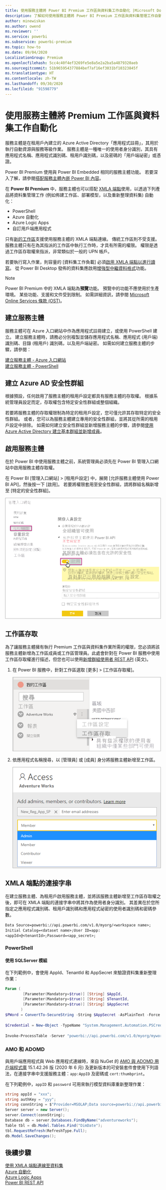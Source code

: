 ```yaml
---
title: 使用服務主體將 Power BI Premium 工作區與資料集工作自動化 |Microsoft Docs
description: 了解如何使用服務主體將 Power BI Premium 工作區與資料集管理工作自動化。
author: minewiskan
ms.author: owend
ms.reviewer: ''
ms.service: powerbi
ms.subservice: powerbi-premium
ms.topic: how-to
ms.date: 09/04/2020
LocalizationGroup: Premium
ms.openlocfilehash: 5cc4c40f4ef3269fe5e8a5e2a2ba5a4879320aeb
ms.sourcegitcommit: 51b965954377884bef7af16ef3031bf10323845f
ms.translationtype: HT
ms.contentlocale: zh-TW
ms.lasthandoff: 09/30/2020
ms.locfileid: "91598779"
---
```

# <a name="automate-premium-workspace-and-dataset-tasks-with-service-principals"></a>使用服務主體將 Premium 工作區與資料集工作自動化

服務主體是在租用戶內建立的 Azure Active Directory「應用程式註冊」，其用於執行自動資源與服務等級作業。 服務主體是一種唯一的使用者身分識別，其具有應用程式名稱、應用程式識別碼、租用戶識別碼，以及密碼的「用戶端祕密」或憑證。

Power BI Premium 使用與 Power BI Embedded 相同的服務主體功能。 若要深入了解，請參閱[搭配服務主體內嵌 Power BI 內容](../developer/embedded/embed-service-principal.md)。

在 **Power BI Premium** 中，服務主體也可以搭配 [XMLA 端點](service-premium-connect-tools.md)使用，以透過下列產品將資料集管理工作 (例如佈建工作區、部署模型，以及重新整理資料集) 自動化：

- PowerShell
- Azure 自動化
- Azure Logic Apps
- 自訂用戶端應用程式

只有[新的工作區](../collaborate-share/service-new-workspaces.md)支援使用服務主體的 XMLA 端點連線。 傳統工作區則不受支援。 服務主體只有在為其指派的工作區中執行工作時，才具有所需的權限。 權限是透過工作區存取權來指派，非常類似於一般的 UPN 帳戶。

若要執行寫入作業，則容量的 [資料集工作負載] 必須[啟用 XMLA 端點以進行讀寫](service-premium-connect-tools.md#enable-xmla-read-write)。 從 Power BI Desktop 發佈的資料集應啟用[增強型中繼資料格式](../connect-data/desktop-enhanced-dataset-metadata.md)功能。

> [!NOTE]
> Power BI Premium 中的 XMLA 端點為**預覽**功能。 預覽中的功能不應使用於生產環境。 某些功能、支援和文件受到限制。  如需詳細資訊，請參閱 [Microsoft Online Services 條款 (OST)](https://www.microsoft.com/licensing/product-licensing/products?rtc=1)。

## <a name="create-a-service-principal"></a>建立服務主體

服務主體可在 Azure 入口網站中作為應用程式註冊建立，或使用 PowerShell 建立。 建立服務主體時，請務必分別複製並儲存應用程式名稱、應用程式 (用戶端) 識別碼、目錄 (租用戶) 識別碼，以及用戶端祕密。 如需如何建立服務主體的步驟，請參閱：

[建立服務主體 - Azure 入口網站](/azure/active-directory/develop/howto-create-service-principal-portal)   
[建立服務主體 - PowerShell](/azure/active-directory/develop/howto-authenticate-service-principal-powershell)

## <a name="create-an-azure-ad-security-group"></a>建立 Azure AD 安全性群組

根據預設，任何啟用了服務主體的租用戶設定都具有服務主體的存取權。 根據系統管理員設定而定，存取權包含特定安全性群組或整個組織。

若要將服務主體的存取權限制為特定的租用戶設定，您可僅允許其存取特定的安全性群組。 或者，您可以為服務主體建立專用的安全性群組，並將其從所需的租用戶設定中排除。 如需如何建立安全性群組並新增服務主體的步驟，請參閱[使用 Azure Active Directory 建立基本群組並新增成員](/azure/active-directory/fundamentals/active-directory-groups-create-azure-portal)。

## <a name="enable-service-principals"></a>啟用服務主體

在於 Power BI 中使用服務主體之前，系統管理員必須先在 Power BI 管理入口網站中啟用服務主體存取權。

在 Power BI [管理入口網站] > [租用戶設定] 中，展開 [允許服務主體使用 Power BI API]，然後按一下 [啟用]。 若要將權限套用至安全性群組，請將群組名稱新增至 [特定的安全性群組]。

![工作區設定](media/service-premium-service-principal/admin-portal.png)

## <a name="workspace-access"></a>工作區存取

為了讓服務主體擁有執行 Premium 工作區與資料集作業所需的權限，您必須將該服務主體新增為工作區成員或工作區管理員。此處會針對在 Power BI 服務中使用工作區存取權進行描述，但您也可以使用[新增群組使用者 REST API](/rest/api/power-bi/groups/addgroupuser) (英文)。

1. 在 Power BI 服務中，針對工作區選取 [更多] > [工作區存取權]。

    ![工作區存取權設定](media/service-premium-service-principal/workspace-access.png)

2. 依應用程式名稱搜尋，以 [管理員] 或 [成員] 身分將服務主體新增至工作區。

    ![存取對話方塊](media/service-premium-service-principal/add-service-principal-in-the-UI.png)

## <a name="connection-strings-for-the-xmla-endpoint"></a>XMLA 端點的連接字串

在建立服務主體、為租用戶啟用服務主體，並將該服務主體新增至工作區存取權之後，即可在 XMLA 端點的連接字串中將其作為使用者身分識別。 其差異在於您所指定之應用程式識別碼、租用戶識別碼和應用程式祕密的使用者識別碼和密碼參數。

`Data Source=powerbi://api.powerbi.com/v1.0/myorg/<workspace name>; Initial Catalog=<dataset name>;User ID=app:<appId>@<tenantId>;Password=<app_secret>;`

### <a name="powershell"></a>PowerShell

#### <a name="using-sqlserver-module"></a>使用 SQLServer 模組

在下列範例中，會使用 AppId、TenantId 和 AppSecret 來驗證資料集重新整理作業：

```powershell
Param (
        [Parameter(Mandatory=$true)] [String] $AppId,
        [Parameter(Mandatory=$true)] [String] $TenantId,
        [Parameter(Mandatory=$true)] [String] $AppSecret
       )
$PWord = ConvertTo-SecureString -String $AppSecret -AsPlainText -Force

$Credential = New-Object -TypeName "System.Management.Automation.PSCredential" -ArgumentList $AppId, $PWord

Invoke-ProcessTable -Server "powerbi://api.powerbi.com/v1.0/myorg/myworkspace" -TableName "mytable" -DatabaseName "mydataset" -RefreshType "Full" -ServicePrincipal -ApplicationId $AppId -TenantId $TenantId -Credential $Credential
```

### <a name="amo-and-adomd"></a>AMO 和 ADOMD

與用戶端應用程式與 Web 應用程式連線時，來自 NuGet 的 [AMO 與 ADOMD 用戶端程式庫](/azure/analysis-services/analysis-services-data-providers) 15.1.42.26 版 (2020 年 6 月) 及更新版本的可安裝套件會使用下列語法，在連接字串中支援服務主體：`app:AppID` 及密碼或 `cert:thumbprint`。

在下列範例中，`appID` 和 `password` 可用來執行模型資料庫重新整理作業：

```csharp
string appId = "xxx";
string authKey = "yyy";
string connString = $"Provider=MSOLAP;Data source=powerbi://api.powerbi.com/v1.0/<tenant>/<workspacename>;Initial catalog=<datasetname>;User ID=app:{appId};Password={authKey};";
Server server = new Server();
server.Connect(connString);
Database db = server.Databases.FindByName("adventureworks");
Table tbl = db.Model.Tables.Find("DimDate");
tbl.RequestRefresh(RefreshType.Full);
db.Model.SaveChanges();
```

## <a name="next-steps"></a>後續步驟

[使用 XMLA 端點連線至資料集](service-premium-connect-tools.md)  
[Azure 自動化](/azure/automation)  
[Azure Logic Apps](/azure/logic-apps/)  
[Power BI REST API](/rest/api/power-bi/)
